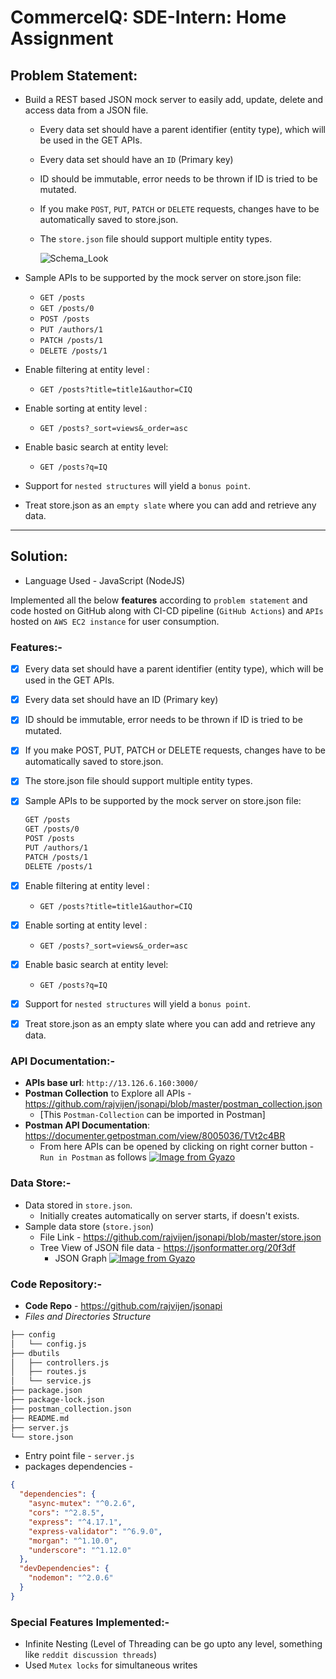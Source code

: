 # CommerceIQ: SDE-Intern: Home Assignment

## Problem Statement:

- Build a REST based JSON mock server to easily add, update, delete and access data from a JSON file.

  - Every data set should have a parent identifier (entity type), which will be used in the GET APIs.
  - Every data set should have an `ID` (Primary key)
  - ID should be immutable, error needs to be thrown if ID is tried to be mutated.
  - If you make `POST`, `PUT`, `PATCH` or `DELETE` requests, changes have to be automatically saved to store.json.
  - The `store.json` file should support multiple entity types.

    ![Schema_Look](https://lh6.googleusercontent.com/SBhwRnq6DtyHPWDDjVxGAmcuQpMaI58Y2it3z1mqNgkLOn4BIqG5KCG7WK26Y2_AvZ6kZCXlweWMTw3brJU0vUb7vnqYk6Atnc5sj6gZxZwTpQV58F6dfVg6j-oj_-ms-RM9EvlZ)

- Sample APIs to be supported by the mock server on store.json file:

  - `GET /posts`
  - `GET /posts/0`
  - `POST /posts`
  - `PUT /authors/1`
  - `PATCH /posts/1`
  - `DELETE /posts/1`

- Enable filtering at entity level :

  - `GET /posts?title=title1&author=CIQ`

- Enable sorting at entity level :

  - `GET /posts?_sort=views&_order=asc`

- Enable basic search at entity level:

  - `GET /posts?q=IQ`

- Support for `nested structures` will yield a `bonus point`.

- Treat store.json as an `empty slate` where you can add and retrieve any data.

---

## Solution:

- Language Used - JavaScript (NodeJS)

Implemented all the below **features** according to `problem statement` and code hosted on GitHub along with CI-CD pipeline (`GitHub Actions`) and `APIs` hosted on `AWS EC2 instance` for user consumption.

### Features:-

- [x] Every data set should have a parent identifier (entity type), which will be used in the GET APIs.
- [x] Every data set should have an ID (Primary key)
- [x] ID should be immutable, error needs to be thrown if ID is tried to be mutated.
- [x] If you make POST, PUT, PATCH or DELETE requests, changes have to be automatically saved to store.json.
- [x] The store.json file should support multiple entity types.
- [x] Sample APIs to be supported by the mock server on store.json file:
  ```md
  GET /posts
  GET /posts/0
  POST /posts
  PUT /authors/1
  PATCH /posts/1
  DELETE /posts/1
  ```
- [x] Enable filtering at entity level :

  - `GET /posts?title=title1&author=CIQ`

- [x] Enable sorting at entity level :

  - `GET /posts?_sort=views&_order=asc`

- [x] Enable basic search at entity level:

  - `GET /posts?q=IQ`

- [x] Support for `nested structures` will yield a `bonus point`.
- [x] Treat store.json as an empty slate where you can add and retrieve any data.

### API Documentation:-

- **APIs base url**: `http://13.126.6.160:3000/`
- **Postman Collection** to Explore all APIs - https://github.com/rajvijen/jsonapi/blob/master/postman_collection.json
  - [This `Postman-Collection` can be imported in Postman]
- **Postman API Documentation**: https://documenter.getpostman.com/view/8005036/TVt2c4BR
  - From here APIs can be opened by clicking on right corner button - `Run in Postman` as follows
    [![Image from Gyazo](https://i.gyazo.com/8bc7838bfa5c1b6e9dea0da25f0b774d.png)](https://gyazo.com/8bc7838bfa5c1b6e9dea0da25f0b774d)

### Data Store:-

- Data stored in `store.json`.
  - Initially creates automatically on server starts, if doesn't exists.
- Sample data store (`store.json`)
  - File Link - https://github.com/rajvijen/jsonapi/blob/master/store.json
  - Tree View of JSON file data - https://jsonformatter.org/20f3df
    - JSON Graph
      [![Image from Gyazo](https://i.gyazo.com/6b49451874d6acff66c089bd622e01fe.png)](https://gyazo.com/6b49451874d6acff66c089bd622e01fe)

### Code Repository:-

- **Code Repo** - https://github.com/rajvijen/jsonapi
- _Files and Directories Structure_

```md
├── config
│   └── config.js
├── dbutils
│   ├── controllers.js
│   ├── routes.js
│   └── service.js
├── package.json
├── package-lock.json
├── postman_collection.json
├── README.md
├── server.js
└── store.json
```

- Entry point file - `server.js`
- packages dependencies -

```json
{
  "dependencies": {
    "async-mutex": "^0.2.6",
    "cors": "^2.8.5",
    "express": "^4.17.1",
    "express-validator": "^6.9.0",
    "morgan": "^1.10.0",
    "underscore": "^1.12.0"
  },
  "devDependencies": {
    "nodemon": "^2.0.6"
  }
}
```

### Special Features Implemented:-

- Infinite Nesting (Level of Threading can be go upto any level, something like `reddit discussion threads`)
- Used `Mutex locks` for simultaneous writes
